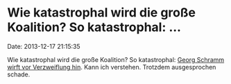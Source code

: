Wie katastrophal wird die große Koalition? So katastrophal: \...
================================================================

Date: 2013-12-17 21:15:35

Wie katastrophal wird die große Koalition? So katastrophal: [Georg
Schramm wirft vor Verzweiflung
hin](http://www.magda.de/76/artikel/der-zornige-wortarbeiter/). Kann ich
verstehen. Trotzdem ausgesprochen schade.
